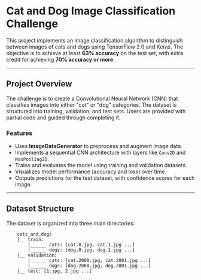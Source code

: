 # Cat and Dog Image Classification Challenge

This project implements an image classification algorithm to distinguish between images of cats and dogs using TensorFlow 2.0 and Keras. The objective is to achieve at least **63% accuracy** on the test set, with extra credit for achieving **70% accuracy or more**.

---

## Project Overview

The challenge is to create a Convolutional Neural Network (CNN) that classifies images into either "cat" or "dog" categories. The dataset is structured into training, validation, and test sets. Users are provided with partial code and guided through completing it.

### Features

- Uses **ImageDataGenerator** to preprocess and augment image data.
- Implements a sequential CNN architecture with layers like `Conv2D` and `MaxPooling2D`.
- Trains and evaluates the model using training and validation datasets.
- Visualizes model performance (accuracy and loss) over time.
- Outputs predictions for the test dataset, with confidence scores for each image.

---

## Dataset Structure

The dataset is organized into three main directories:

```plaintext
    cats_and_dogs
    |__ train:
        |______ cats: [cat.0.jpg, cat.1.jpg ...]
        |______ dogs: [dog.0.jpg, dog.1.jpg ...]
    |__ validation:
        |______ cats: [cat.2000.jpg, cat.2001.jpg ...]
        |______ dogs: [dog.2000.jpg, dog.2001.jpg ...]
    |__ test: [1.jpg, 2.jpg ...]

